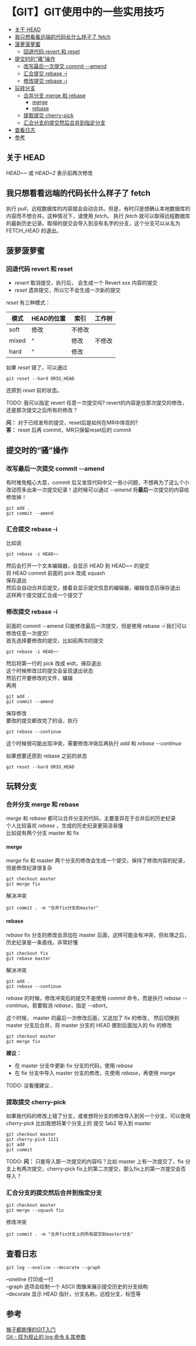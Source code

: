 # 【GIT】GIT使用中的一些实用技巧

<!-- @import "[TOC]" {cmd="toc" depthFrom=2 depthTo=6 orderedList=false} -->

<!-- code_chunk_output -->

- [关于 HEAD](#关于-head)
- [我只想看看远端的代码长什么样子了 fetch](#我只想看看远端的代码长什么样子了-fetch)
- [菠萝菠萝蜜](#菠萝菠萝蜜)
  - [回退代码 revert 和 reset](#回退代码-revert-和-reset)
- [提交时的“骚”操作](#提交时的骚操作)
  - [改写最后一次提交 commit --amend](#改写最后一次提交-commit-amend)
  - [汇合提交 rebase -i](#汇合提交-rebase-i)
  - [修改提交 rebase -i](#修改提交-rebase-i)
- [玩转分支](#玩转分支)
  - [合并分支 merge 和 rebase](#合并分支-merge-和-rebase)
    - [merge](#merge)
    - [rebase](#rebase)
  - [提取提交 cherry-pick](#提取提交-cherry-pick)
  - [汇合分支的提交然后合并到指定分支](#汇合分支的提交然后合并到指定分支)
- [查看日志](#查看日志)
- [参考](#参考)

<!-- /code_chunk_output -->

## 关于 HEAD

*HEAD~~* 或 *HEAD~2* 表示前两次修改

## 我只想看看远端的代码长什么样子了 fetch

执行 *pull*，远程数据库的内容就会自动合并。但是，有时只是想确认本地数据库的内容而不想合并。这种情况下，请使用 *fetch*。
执行 *fetch* 就可以取得远程数据库的最新历史记录。取得的提交会导入到没有名字的分支，这个分支可以从名为 FETCH_HEAD 的退出。

## 菠萝菠萝蜜

### 回退代码 revert 和 reset

- *revert*  取消提交，执行后， 会生成一个 Revert xxx 内容的提交
- *reset*  遗弃提交，所以它不会生成一次新的提交

*reset* 有三种模式：

| 模式  | HEAD的位置 |  索引  | 工作树 |
| ----- | ---------- | ------ | ------ |
| soft  | 修改       | 不修改 | |
| mixed | ^       | 修改   | 不修改 |
| hard  | ^       | 修改   |    |

如果 *reset* 错了，可以通过

```shell
git reset --hard ORIG_HEAD
```

还原到 *reset* 前的状态。

TODO: 我可以指定 revert 任意一次提交吗? revert的内容是仅那次提交的修改，还是那次提交之后所有的修改？

**问：** 对于已经发布的提交，reset后是如何在MR中体现的?  
**答：** reset 后再 commit，MR只保留reset后的 commit  

## 提交时的“骚”操作

### 改写最后一次提交 commit --amend

有时难免粗心大意，commit 后又发现代码中又一些小问题，不想再为了这么个小改动而多出来一次提交纪录！这时候可以通过 *--amend* 将**最后**一次提交的内容给修改掉！

```shell
git add .
git commit --amend
```

### 汇合提交 rebase -i

比如说

```shell
git rebase -i HEAD~~
```

然后会打开一个文本编辑器，会显示 HEAD 到 HEAD~~ 的提交  
将 HEAD commit 前面的 pick 改成 squash  
保存退出  
然后会自动合并后提交，接着会显示提交信息的编辑器，编辑信息后保存退出  
这样两个提交就汇合成一个提交了  

### 修改提交 rebase -i

前面的 commit --amend 只能修改最后一次提交，但是使用 rebase -i 我们可以修改任意一次提交!  
首先选择要修改的提交，比如前两次的提交  

```shell
git rebase -i HEAD~~
```

然后将第一行的 pick 改成 eidt，保存退出  
这个时候修改过的提交会呈现退出状态  
然后打开要修改的文件，编辑  
再用  

```shell
git add .
git commit --amend
```

保存修改  
要改的提交都改完了的话，执行  

```shell
git rebase --continue
```

这个时候很可能出现冲突，需要修改冲突后再执行 *add* 和 *rebase --continue*

如果想要还原到 rebase 之前的状态

```shell
git reset --hard ORIG_HEAD
```

## 玩转分支

### 合并分支 merge 和 rebase

*merge* 和 *rebase* 都可以合并分支的代码，主要差异在于合并后的历史纪录  
个人比较喜欢 *rebase* ，生成的历史纪录更简洁易懂  
比如说有两个分支 master 和 fix  

#### merge

*merge* fix 和 master 两个分支的修改会生成一个提交，保持了修改内容的纪录，但是修改纪录很复杂

```shell
git checkout master
git merge fix
```

解决冲突

```shell
git commit . -m "合并fix分支到master"
```

#### rebase

*rebase* fix 分支的修改会添加在 master 后面，这样可能会有冲突，但处理之后，历史纪录是一条直线，非常好懂

```shell
git checkout fix
git rebase master
```

解决冲突

```shell
git add .
git rebase --continue
```

*rebase* 的时候，修改冲突后的提交不是使用 *commit* 命令，而是执行 *rebase --continue*。若要取消 *rebase*，指定 *--abort*。

这个时候， master 的最后一次修改后面，又追加了 fix 的修改，
然后切换到 master 分支后合并，将 master 分支的 HEAD 挪到后面加入的 fix 的修改

```shell
git checkout master
git merge fix
```

**建议：**

- 在 master 分支中更新 fix 分支的代码，使用 *rebase*
- 在 fix 分支中导入 master 分支的修改，先使用 *rebase*，再使用 *merge*

TODO: 没看懂建议...

### 提取提交 cherry-pick

如果我代码的修改上错了分支，或者想将分支的修改导入到另一个分支，可以使用 *cherry-pick*
比如我想将某个分支上的 提交 1ab2 导入到  master

```shell
git checkout master
git cherry-pick 1111
git add
git commit
```

TODO: **问：** 只能导入那一次提交的内容吗？比如 master 上有一次提交了，fix 分支上有两次提交，cherry-pick fix上的第二次提交，那么fix上的第一次提交会否导入？

### 汇合分支的提交然后合并到指定分支

```shell
git checkout master
git merge --squash fix
```

修改冲突

```shell
git commit . -m "合并fix分支上的所有提交到master分支"
```

## 查看日志

```shell
git log --oneline --decorate --graph
```

–oneline 打印成一行  
–graph 选项会绘制一个 ASCII 图像来展示提交历史的分支结构  
–decorate 显示 HEAD 指针，分支名称，远程分支，标签等  

## 参考

[猴子都能懂的GIT入门](https://backlog.com/git-tutorial/cn/reference)  
[Git - 叹为观止的 log 命令 & 其参数](https://blog.csdn.net/qq_32452623/article/details/79599503)
